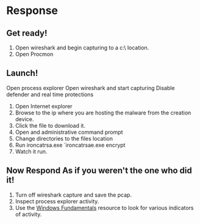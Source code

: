 # Response

## Get ready! 
1. Open wireshark and begin capturing to a c:\ location.
2. Open Procmon

## Launch!


Open process explorer
Open wireshark and start capturing
Disable defender and real time protections


1. Open Internet explorer
3. Browse to the ip where you are hosting the malware from the creation device.
4. Click the file to download it.
5. Open and administrative command prompt
6. Change directories to the files location
7. Run ironcatrsa.exe
`ironcatrsae.exe encrypt <custom password>
8. Watch it run.

## Now Respond As if you weren't the one who did it!
1. Turn off wireshark capture and save the pcap.
2. Inspect process explorer activity.
3. Use the [Windows Fundamentals](windows_fundamentals.md) resource to look for various indicators of activity.
